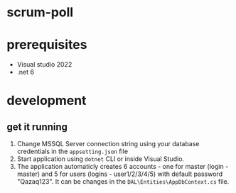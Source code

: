 # scrum-poll

# prerequisites

- Visual studio 2022
- .net 6

# development

## get it running

1. Change MSSQL Server connection string using your database credentials in the `appsetting.json` file
2. Start application using `dotnet` CLI or inside Visual Studio.
3. The application automaticly creates 6 accounts - one for master (login - master) and 5 for users (logins - user1/2/3/4/5) with default password "Qazaq123".
   It can be changes in the `DAL\Entities\AppDbContext.cs` file.


